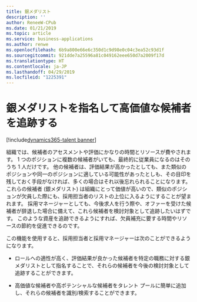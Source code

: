 ```yaml
---
title: 銀メダリスト
description: ''
author: ReneeW-CPub
ms.date: 01/21/2019
ms.topic: article
ms.service: business-applications
ms.author: renwe
ms.openlocfilehash: 6b9a800e66e6c350d1c9d98e0c04c3ea52c93d1f
ms.sourcegitcommit: 921dde7a25596a81c049162eee650d7a2009f17d
ms.translationtype: HT
ms.contentlocale: ja-JP
ms.lasthandoff: 04/29/2019
ms.locfileid: "1225391"
---
```

#  <a name="designate-silver-medalists-to-track-high-value-candidates"></a>銀メダリストを指名して高価値な候補者を追跡する 
[!include[dynamics365-talent banner](../../includes/dynamics365-talent.md)]





組織では、候補者のアセスメントや評価にかなりの時間とリソースが費やされます。 1 つのポジションに複数の候補者がいても、最終的に従業員になるのはそのうち 1 人だけです。 他の候補者は、評価結果が高かったとしても、また類似のポジションや同一のポジションに適している可能性があったとしも、その目印を残しておく手段がなければ、多くの場合はそれ以後忘れられることになります。 これらの候補者 (銀メダリスト) は組織にとって価値が高いので、類似のポジションが欠員した際にも、採用担当者のリストの上位に入るようにすることが望まれます。 採用マネージャーとしても、今後求人を行う際や、オファーを受けた候補者が辞退した場合に備えて、これら候補者を検討対象として追跡したいはずです。 このような資産を追跡できるようにすれば、欠員補充に要する時間やリソースの節約を促進できるのです。 

この機能を使用すると、採用担当者と採用マネージャーは次のことができるようになります。

-   ロールへの適性が高く、評価結果が良かった候補者を特定の職務に対する銀メダリストとして指名することで、それらの候補者を今後の検討対象として追跡することができます。 

-   高価値な候補者や高ポテンシャルな候補者をタレント プールに簡単に追加し、それらの候補者を識別/検索することができます。 
